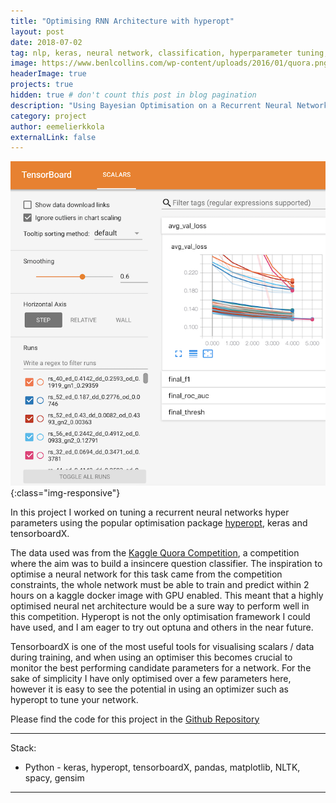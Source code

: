 ```yaml
---
title: "Optimising RNN Architecture with hyperopt"
layout: post
date: 2018-07-02
tag: nlp, keras, neural network, classification, hyperparameter tuning, bayesian optimization
image: https://www.benlcollins.com/wp-content/uploads/2016/01/quora.png
headerImage: true
projects: true
hidden: true # don't count this post in blog pagination
description: "Using Bayesian Optimisation on a Recurrent Neural Networks Hyper-Parameters"
category: project
author: eemelierkkola
externalLink: false
---
```


![Screen-shot](/assets/tensorboardXample.png){:class="img-responsive"}

In this project I worked on tuning a recurrent neural networks hyper parameters using the popular optimisation package [hyperopt](https://github.com/hyperopt/hyperopt), keras and tensorboardX.

The data used was from the [Kaggle Quora Competition](https://www.kaggle.com/c/quora-insincere-questions-classification), a competition where the aim was to build a insincere question classifier. The inspiration to optimise a neural network for this task came from the competition constraints, the whole network must be able to train and predict within 2 hours on a kaggle docker image with GPU enabled. This meant that a highly optimised neural net architecture would be a sure way to perform well in this competition. Hyperopt is not the only optimisation framework I could have used, and I am eager to try out optuna and others in the near future. 

TensorboardX is one of the most useful tools for visualising scalars / data during training, and when using an optimiser this becomes crucial to monitor the best performing candidate parameters for a network. For the sake of simplicity I have only optimised over a few parameters here, however it is easy to see the potential in using an optimizer such as hyperopt to tune your network.

Please find the code for this project in the [Github Repository](https://www.kaggle.com/c/quora-insincere-questions-classification)

---

Stack:

- Python - keras, hyperopt, tensorboardX, pandas, matplotlib, NLTK, spacy, gensim

---

